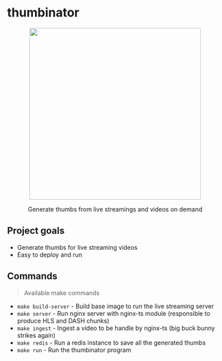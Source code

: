# thumbinator

<p align="center">
  <img src="https://github.com/mauricioabreu/thumbinator/raw/master/docs/thumbinator.png?raw=true" width="400">
  <p align="center">Generate thumbs from live streamings and videos on demand<p>
</p>

## Project goals

* Generate thumbs for live streaming videos
* Easy to deploy and run

## Commands
> Available make commands

* `make build-server` - Build base image to run the live streaming server
* `make server` - Run nginx server with nginx-ts module (responsible to produce HLS and DASH chunks)
* `make ingest` - Ingest a video to be handle by nginx-ts (big buck bunny strikes again)
* `make redis` - Run a redis instance to save all the generated thumbs
* `make run` - Run the thumbinator program